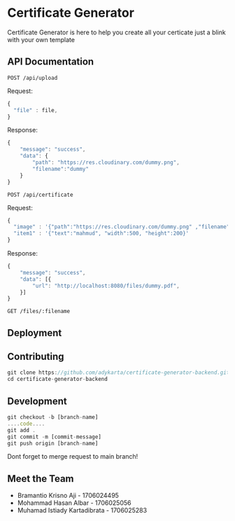 # Certificate Generator

Certificate Generator is here to help you create all your certicate just a blink with your own template

## API Documentation

```http
POST /api/upload
```

Request:

```javascript
{
  "file" : file,
}
```

Response:

```javascript
{
    "message": "success",
    "data": {
        "path": "https://res.cloudinary.com/dummy.png",
        "filename":"dummy"
    }
}
```

```http
POST /api/certificate
```

Request:

```javascript
{
  "image" : '{"path":"https://res.cloudinary.com/dummy.png" ,"filename":"dummy"}',
  "item1" : '{"text":"mahmud", "width":500, "height":200}'
}
```

Response:

```javascript
{
    "message": "success",
    "data": [{
        "url": "http://localhost:8080/files/dummy.pdf",
    }]
}
```

```http
GET /files/:filename
```

## Deployment

## Contributing

```javascript
git clone https://github.com/adykarta/certificate-generator-backend.git
cd certificate-generator-backend
```

## Development

```javascript
git checkout -b [branch-name]
....code....
git add .
git commit -m [commit-message]
git push origin [branch-name]
```

Dont forget to merge request to main branch!

## Meet the Team

- Bramantio Krisno Aji - 1706024495
- Mohammad Hasan Albar - 1706025056
- Muhamad Istiady Kartadibrata - 1706025283
